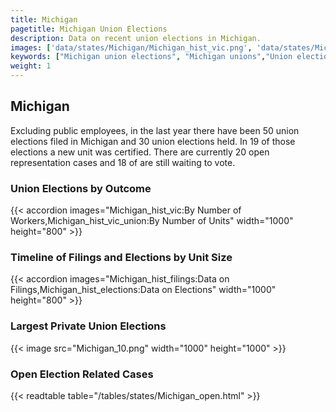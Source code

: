 ```yaml
---
title: Michigan
pagetitle: Michigan Union Elections
description: Data on recent union elections in Michigan.
images: ['data/states/Michigan/Michigan_hist_vic.png', 'data/states/Michigan/Michigan_hist_size.png', 'data/states/Michigan/Michigan_10.png']
keywords: ["Michigan union elections", "Michigan unions","Union elections"]
weight: 1
---
```

##  Michigan

Excluding public employees, in the last year there have been 50 union elections filed in Michigan and 30 union elections held. In 19 of those elections a new unit was certified. There are currently 20 open representation cases and 18 of are still waiting to vote.

### Union Elections by Outcome
{{< accordion images="Michigan_hist_vic:By Number of Workers,Michigan_hist_vic_union:By Number of Units" width="1000" height="800" >}}

### Timeline of Filings and Elections by Unit Size
{{< accordion images="Michigan_hist_filings:Data on Filings,Michigan_hist_elections:Data on Elections" width="1000" height="800" >}}

### Largest Private Union Elections
{{< image src="Michigan_10.png" width="1000" height="1000"  >}}

### Open Election Related Cases
{{< readtable table="/tables/states/Michigan_open.html" >}}

